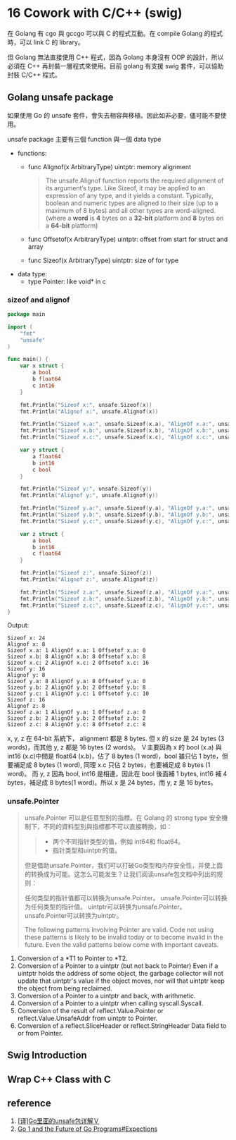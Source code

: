 # 16 Cowork with C/C++ (swig)

在 Golang 有 cgo 與 gccgo 可以與 C 的程式互動。在 compile Golang 的程式時，可以 link C 的 library。

但 Golang 無法直接使用 C++ 程式，因為 Golang 本身沒有 OOP 的設計，所以必須在 C++ 再封裝一層程式來使用。目前 golang 有支援 swig 套件，可以協助封裝 C/C++ 程式。

## Golang unsafe package

如果使用 Go 的 unsafe 套件，會失去相容與移植。因此如非必要，儘可能不要使用。

unsafe package 主要有三個 function 與一個 data type

- functions:
  - func Alignof(x ArbitraryType) uintptr: memory alignment
    > The unsafe.Alignof function reports the required alignment of its argument’s type. Like Sizeof, it may be applied to an expression of any type, and it yields a constant. Typically, boolean and numeric types are aligned to their size (up to a maximum of 8 bytes) and all other types are word-aligned. (where a **word** is **4** bytes on a **32-bit** platform and **8** bytes on a **64-bit** platform)

  - func Offsetof(x ArbitraryType) uintptr: offset from start for struct and array
  - func Sizeof(x ArbitraryType) uintptr: size of for type
- data type:
  - type Pointer: like void* in c

### sizeof and alignof

```go {.line-numbers}
package main

import (
    "fmt"
    "unsafe"
)

func main() {
    var x struct {
        a bool
        b float64
        c int16
    }

    fmt.Println("Sizeof x:", unsafe.Sizeof(x))
    fmt.Println("Alignof x:", unsafe.Alignof(x))

    fmt.Println("Sizeof x.a:", unsafe.Sizeof(x.a), "AlignOf x.a:", unsafe.Alignof(x.a), "Offsetof x.a:", unsafe.Offsetof(x.a))
    fmt.Println("Sizeof x.b:", unsafe.Sizeof(x.b), "AlignOf x.b:", unsafe.Alignof(x.b), "Offsetof x.b:", unsafe.Offsetof(x.b))
    fmt.Println("Sizeof x.c:", unsafe.Sizeof(x.c), "AlignOf x.c:", unsafe.Alignof(x.c), "Offsetof x.c:", unsafe.Offsetof(x.c))

    var y struct {
        a float64
        b int16
        c bool
    }

    fmt.Println("Sizeof y:", unsafe.Sizeof(y))
    fmt.Println("Alignof y:", unsafe.Alignof(y))

    fmt.Println("Sizeof y.a:", unsafe.Sizeof(y.a), "AlignOf y.a:", unsafe.Alignof(y.a), "Offsetof y.a:", unsafe.Offsetof(y.a))
    fmt.Println("Sizeof y.b:", unsafe.Sizeof(y.b), "AlignOf y.b:", unsafe.Alignof(y.b), "Offsetof y.b:", unsafe.Offsetof(y.b))
    fmt.Println("Sizeof y.c:", unsafe.Sizeof(y.c), "AlignOf y.c:", unsafe.Alignof(y.c), "Offsetof y.c:", unsafe.Offsetof(y.c))

    var z struct {
        a bool
        b int16
        c float64
    }

    fmt.Println("Sizeof z:", unsafe.Sizeof(z))
    fmt.Println("Alignof z:", unsafe.Alignof(z))

    fmt.Println("Sizeof z.a:", unsafe.Sizeof(z.a), "AlignOf y.a:", unsafe.Alignof(z.a), "Offsetof z.a:", unsafe.Offsetof(z.a))
    fmt.Println("Sizeof z.b:", unsafe.Sizeof(z.b), "AlignOf y.b:", unsafe.Alignof(z.b), "Offsetof z.b:", unsafe.Offsetof(z.b))
    fmt.Println("Sizeof z.c:", unsafe.Sizeof(z.c), "AlignOf y.c:", unsafe.Alignof(z.c), "Offsetof z.c:", unsafe.Offsetof(z.c))
}
```

Output:

```text
Sizeof x: 24
Alignof x: 8
Sizeof x.a: 1 AlignOf x.a: 1 Offsetof x.a: 0
Sizeof x.b: 8 AlignOf x.b: 8 Offsetof x.b: 8
Sizeof x.c: 2 AlignOf x.c: 2 Offsetof x.c: 16
Sizeof y: 16
Alignof y: 8
Sizeof y.a: 8 AlignOf y.a: 8 Offsetof y.a: 0
Sizeof y.b: 2 AlignOf y.b: 2 Offsetof y.b: 8
Sizeof y.c: 1 AlignOf y.c: 1 Offsetof y.c: 10
Sizeof z: 16
Alignof z: 8
Sizeof z.a: 1 AlignOf y.a: 1 Offsetof z.a: 0
Sizeof z.b: 2 AlignOf y.b: 2 Offsetof z.b: 2
Sizeof z.c: 8 AlignOf y.c: 8 Offsetof z.c: 8
```

x, y, z 在 64-bit 系統下， alignment 都是 8 bytes. 但 x 的 size 是 24 bytes (3 words)，而其他 y, z 都是 16 bytes (2 words)。
Ｖ主要因為 x 的 bool (x.a) 與 int16 (x.c)中間是 float64 (x.b)，佔了 8 bytes (1 word)，bool 雖只佔 1 byte，但要補足成 8 bytes (1 word), 同理 x.c 只佔 2 bytes，也要補足成 8 bytes (1 word)。
而 y, z 因為 bool, int16 是相連，因此在 bool 後面補 1 bytes, int16 補 4 bytes，補足成 8 bytes(1 word)。所以 x 是 24 bytes，而 y, z 是 16 bytes。

### unsafe.Pointer

> unsafe.Pointer 可以是任意型別的指標。在 Golang 的 strong type 安全機制下，不同的資料型別與指標都不可以直接轉換，如：
>
>> - 两个不同指针类型的值，例如 int64和 float64。
>> - 指针类型和uintptr的值。
>
>但是借助unsafe.Pointer，我们可以打破Go类型和内存安全性，并使上面的转换成为可能。这怎么可能发生？让我们阅读unsafe包文档中列出的规则：
>
>任何类型的指针值都可以转换为unsafe.Pointer。
unsafe.Pointer可以转换为任何类型的指针值。
uintptr可以转换为unsafe.Pointer。
unsafe.Pointer可以转换为uintptr。
>
>The following patterns involving Pointer are valid. Code not using these patterns is likely to be invalid today or to become invalid in the future. Even the valid patterns below come with important caveats.

1. Conversion of a *T1 to Pointer to *T2.
1. Conversion of a Pointer to a uintptr (but not back to Pointer)
    Even if a uintptr holds the address of some object, the garbage collector will not update that uintptr's value if the object moves, nor will that uintptr keep the object from being reclaimed.
1. Conversion of a Pointer to a uintptr and back, with arithmetic.
1. Conversion of a Pointer to a uintptr when calling syscall.Syscall.
1. Conversion of the result of reflect.Value.Pointer or reflect.Value.UnsafeAddr from uintptr to Pointer.
1. Conversion of a reflect.SliceHeader or reflect.StringHeader Data field to or from Pointer.

## Swig Introduction

## Wrap C++ Class with C

## reference

1. [[译]Go里面的unsafe包详解Ｖ](https://gocn.io/question/371)
1. [Go 1 and the Future of Go Programs#Expections](https://golang.org/doc/go1compat#expectations)
